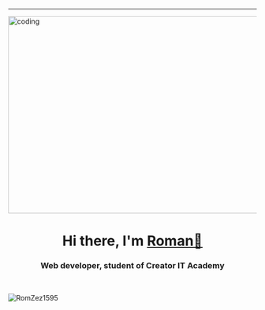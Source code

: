<hr>
<img src="https://media.tenor.com/zMdZBjJ7gPkAAAAd/aesthetic-wallpaper.gif" alt="coding" width="1000" height="400" align="center">
<h1 align="center">Hi there, I'm <a href="https://romzez1595.github.io/Portfolio/" target="_blank">Roman👋</a> 
<h3 align="center">Web developer, student of Creator IT Academy</h3>
<br>
<p><img align="left" src="https://github-readme-stats.vercel.app/api/top-langs?username=RomZez1595&show_icons=true&locale=en&layout=compact" alt="RomZez1595" /></p>
